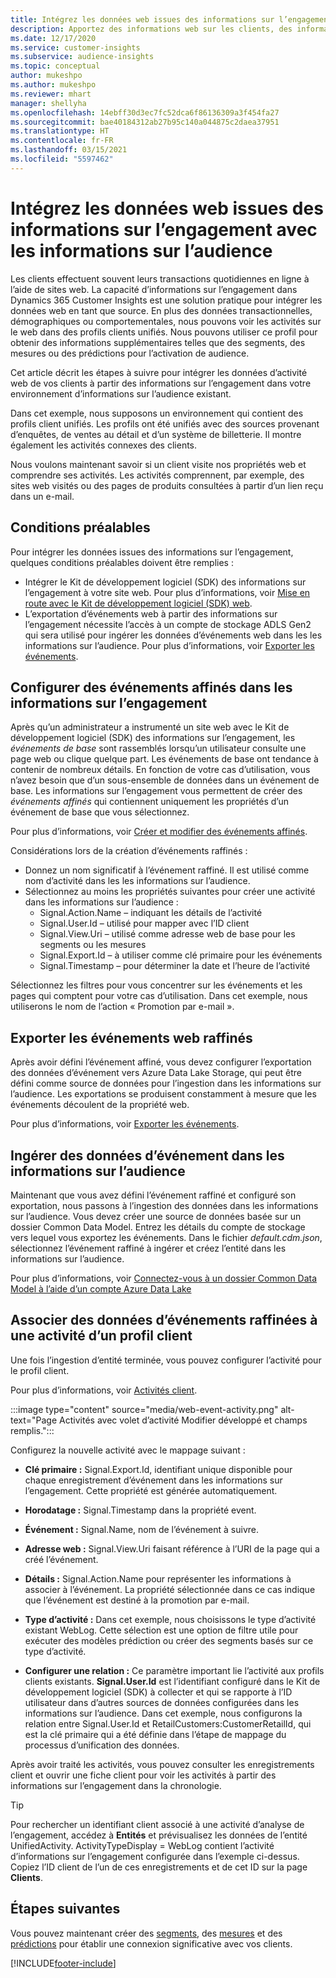 ```yaml
---
title: Intégrez les données web issues des informations sur l’engagement avec les informations sur l’audience
description: Apportez des informations web sur les clients, des informations sur l’engagement aux informations sur l’audience.
ms.date: 12/17/2020
ms.service: customer-insights
ms.subservice: audience-insights
ms.topic: conceptual
author: mukeshpo
ms.author: mukeshpo
ms.reviewer: mhart
manager: shellyha
ms.openlocfilehash: 14ebff30d3ec7fc52dca6f86136309a3f454fa27
ms.sourcegitcommit: bae40184312ab27b95c140a044875c2daea37951
ms.translationtype: HT
ms.contentlocale: fr-FR
ms.lasthandoff: 03/15/2021
ms.locfileid: "5597462"
---
```

# <a name="integrate-web-data-from-engagement-insights-with-audience-insights"></a>Intégrez les données web issues des informations sur l’engagement avec les informations sur l’audience

Les clients effectuent souvent leurs transactions quotidiennes en ligne à l’aide de sites web. La capacité d’informations sur l’engagement dans Dynamics 365 Customer Insights est une solution pratique pour intégrer les données web en tant que source. En plus des données transactionnelles, démographiques ou comportementales, nous pouvons voir les activités sur le web dans des profils clients unifiés. Nous pouvons utiliser ce profil pour obtenir des informations supplémentaires telles que des segments, des mesures ou des prédictions pour l’activation de audience.

Cet article décrit les étapes à suivre pour intégrer les données d’activité web de vos clients à partir des informations sur l’engagement dans votre environnement d’informations sur l’audience existant.

Dans cet exemple, nous supposons un environnement qui contient des profils client unifiés. Les profils ont été unifiés avec des sources provenant d’enquêtes, de ventes au détail et d’un système de billetterie. Il montre également les activités connexes des clients. 

Nous voulons maintenant savoir si un client visite nos propriétés web et comprendre ses activités. Les activités comprennent, par exemple, des sites web visités ou des pages de produits consultées à partir d’un lien reçu dans un e-mail.

## <a name="prerequisites"></a>Conditions préalables

Pour intégrer les données issues des informations sur l’engagement, quelques conditions préalables doivent être remplies : 

- Intégrer le Kit de développement logiciel (SDK) des informations sur l’engagement à votre site web. Pour plus d’informations, voir [Mise en route avec le Kit de développement logiciel (SDK) web](../engagement-insights/instrument-website.md).
- L’exportation d’événements web à partir des informations sur l’engagement nécessite l’accès à un compte de stockage ADLS Gen2 qui sera utilisé pour ingérer les données d’événements web dans les les informations sur l’audience. Pour plus d’informations, voir [Exporter les événements](../engagement-insights/export-events.md).

## <a name="configure-refined-events-in-engagement-insights"></a>Configurer des événements affinés dans les informations sur l’engagement

Après qu’un administrateur a instrumenté un site web avec le Kit de développement logiciel (SDK) des informations sur l’engagement, les *événements de base* sont rassemblés lorsqu’un utilisateur consulte une page web ou clique quelque part. Les événements de base ont tendance à contenir de nombreux détails. En fonction de votre cas d’utilisation, vous n’avez besoin que d’un sous-ensemble de données dans un événement de base. Les informations sur l’engagement vous permettent de créer des *événements affinés* qui contiennent uniquement les propriétés d’un événement de base que vous sélectionnez.     

Pour plus d’informations, voir [Créer et modifier des événements affinés](../engagement-insights/refined-events.md).

Considérations lors de la création d’événements raffinés : 

- Donnez un nom significatif à l’événement raffiné. Il est utilisé comme nom d’activité dans les les informations sur l’audience.
- Sélectionnez au moins les propriétés suivantes pour créer une activité dans les informations sur l’audience : 
    - Signal.Action.Name – indiquant les détails de l’activité
    - Signal.User.Id – utilisé pour mapper avec l’ID client
    - Signal.View.Uri – utilisé comme adresse web de base pour les segments ou les mesures
    - Signal.Export.Id – à utiliser comme clé primaire pour les événements <!-- system generated, do we need to list?-->
    - Signal.Timestamp – pour déterminer la date et l’heure de l’activité

Sélectionnez les filtres pour vous concentrer sur les événements et les pages qui comptent pour votre cas d’utilisation. Dans cet exemple, nous utiliserons le nom de l’action « Promotion par e-mail ».

## <a name="export-the-refined-web-events"></a>Exporter les événements web raffinés 

Après avoir défini l’événement affiné, vous devez configurer l’exportation des données d’événement vers Azure Data Lake Storage, qui peut être défini comme source de données pour l’ingestion dans les informations sur l’audience. Les exportations se produisent constamment à mesure que les événements découlent de la propriété web.

Pour plus d’informations, voir [Exporter les événements](../engagement-insights/export-events.md).

## <a name="ingest-event-data-to-audience-insights"></a>Ingérer des données d’événement dans les informations sur l’audience

Maintenant que vous avez défini l’événement raffiné et configuré son exportation, nous passons à l’ingestion des données dans les informations sur l’audience. Vous devez créer une source de données basée sur un dossier Common Data Model. Entrez les détails du compte de stockage vers lequel vous exportez les événements. Dans le fichier *default.cdm.json*, sélectionnez l’événement raffiné à ingérer et créez l’entité dans les informations sur l’audience.

Pour plus d’informations, voir [Connectez-vous à un dossier Common Data Model à l’aide d’un compte Azure Data Lake](connect-common-data-model.md)


## <a name="relate-refined-event-data-as-an-activity-of-a-customer-profile"></a>Associer des données d’événements raffinées à une activité d’un profil client

Une fois l’ingestion d’entité terminée, vous pouvez configurer l’activité pour le profil client.

Pour plus d’informations, voir [Activités client](activities.md).

:::image type="content" source="media/web-event-activity.png" alt-text="Page Activités avec volet d’activité Modifier développé et champs remplis.":::

Configurez la nouvelle activité avec le mappage suivant : 

- **Clé primaire :** Signal.Export.Id, identifiant unique disponible pour chaque enregistrement d’événement dans les informations sur l’engagement. Cette propriété est générée automatiquement.

- **Horodatage :** Signal.Timestamp dans la propriété event.

- **Événement :** Signal.Name, nom de l’événement à suivre.

- **Adresse web :** Signal.View.Uri faisant référence à l’URI de la page qui a créé l’événement.

- **Détails :** Signal.Action.Name pour représenter les informations à associer à l’événement. La propriété sélectionnée dans ce cas indique que l’événement est destiné à la promotion par e-mail.

- **Type d’activité :** Dans cet exemple, nous choisissons le type d’activité existant WebLog. Cette sélection est une option de filtre utile pour exécuter des modèles prédiction ou créer des segments basés sur ce type d’activité.

- **Configurer une relation :** Ce paramètre important lie l’activité aux profils clients existants. **Signal.User.Id** est l’identifiant configuré dans le Kit de développement logiciel (SDK) à collecter et qui se rapporte à l’ID utilisateur dans d’autres sources de données configurées dans les informations sur l’audience. Dans cet exemple, nous configurons la relation entre Signal.User.Id et RetailCustomers:CustomerRetailId, qui est la clé primaire qui a été définie dans l’étape de mappage du processus d’unification des données.


Après avoir traité les activités, vous pouvez consulter les enregistrements client et ouvrir une fiche client pour voir les activités à partir des informations sur l’engagement dans la chronologie. 

> [!TIP]
> Pour rechercher un identifiant client associé à une activité d’analyse de l’engagement, accédez à **Entités** et prévisualisez les données de l’entité UnifiedActivity. ActivityTypeDisplay = WebLog contient l’activité d’informations sur l’engagement configurée dans l’exemple ci-dessus. Copiez l’ID client de l’un de ces enregistrements et de cet ID sur la page **Clients**.

## <a name="next-steps"></a>Étapes suivantes

Vous pouvez maintenant créer des [segments](segments.md), des [mesures](measures.md) et des [prédictions](predictions.md) pour établir une connexion significative avec vos clients.


[!INCLUDE[footer-include](../includes/footer-banner.md)]